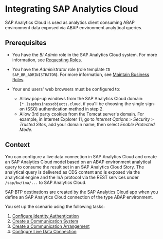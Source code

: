 <!-- loio587aec4da9e04aa1a5736996bffe452f -->

# Integrating SAP Analytics Cloud

SAP Analytics Cloud is used as analytics client consuming ABAP environment data exposed via ABAP environment analytical queries.



<a name="loio587aec4da9e04aa1a5736996bffe452f__prereq_xtl_hvd_k4b"/>

## Prerequisites

-   You have the *BI Admin* role in the SAP Analytics Cloud system. For more information, see [Requesting Roles](https://help.sap.com/viewer/00f68c2e08b941f081002fd3691d86a7/release/en-US/66c23636ffeb43a58b3b8e3ebc4488d5.html).

-   You have the *Administrator* role \(role template `ID SAP_BR_ADMINISTRATOR`\). For more information, see [Maintain Business Roles](https://help.sap.com/viewer/65de2977205c403bbc107264b8eccf4b/Cloud/en-US/8980ad05330b4585ab96a8e09cef4688.html).
-   Your end users' web browsers must be configured to:

    -   Allow pop-up windows from the SAP Analytics Cloud domain: `[*.]sapbusinessobjects.cloud`, if you'll be choosing the single sign-on \(SSO\) authentication method in step 2.
    -   Allow 3rd party cookies from the Tomcat server's domain. For example, in Internet Explorer 11, go to *Internet Options* \> *Security* \> *Trusted Sites*, add your domain name, then select *Enable Protected Mode*.




## Context

You can configure a live data connection in SAP Analytics Cloud and create an SAP Analytics Cloud model based on an ABAP environment analytical query to consume the result set in an SAP Analytics Cloud Story. The analytical query is delivered as CDS content and is exposed via the analytical engine and the InA protocol via the REST services under `/sap/bw/ina/...` to SAP Analytics Cloud.

SAP BTP destinations are created by the SAP Analytics Cloud app when you define an SAP Analytics Cloud connection of the type ABAP environment.

You set up the scenario using the following tasks:

1.  [Configure Identity Authentication](configure-identity-authentication-70c9c8f.md)
2.  [Create a Communication System](create-a-communication-system-268ea65.md)
3.  [Create a Communication Arrangement](create-a-communication-arrangement-0448835.md)
4.  [Configure Live Data Connection](configure-live-data-connection-e8cfea3.md)

